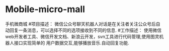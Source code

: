 # Mobile-micro-mall
手机微商城
#项目描述：
微信公众号聊天机器人对话是在关注者关注公众号后自动回复一条消息，可以选择不同的选项接收到不同的信息.
#工作描述：
使用微信web开发者工具、微信开发文档、新浪云开发，svn工具进行代码管理,使用图灵机器人接口实现简单的
用户数据交互,能够播放音乐.自动回复功能.
